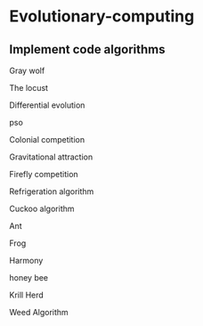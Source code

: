 # Evolutionary-computing

Implement code algorithms
---------------------------
Gray wolf

The locust

Differential evolution

pso

Colonial competition

Gravitational attraction

Firefly competition

Refrigeration algorithm

Cuckoo algorithm

Ant

Frog

Harmony

honey bee

Krill Herd

Weed Algorithm
